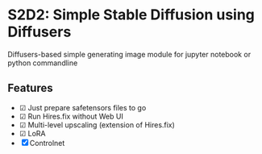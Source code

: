 # S2D2: Simple Stable Diffusion using Diffusers
Diffusers-based simple generating image module for jupyter notebook or python commandline

## Features
- ☑ Just prepare safetensors files to go
- ☑ Run Hires.fix without Web UI
- ☑ Multi-level upscaling (extension of Hires.fix)
- ☑ LoRA
- ☒ Controlnet

